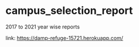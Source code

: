 # campus_selection_report
2017 to 2021 year wise reports

link: https://damp-refuge-15721.herokuapp.com/
